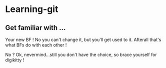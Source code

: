 # Learning-git
 
## Get familiar with ... 

Your new BF ! No you can't change it, but you'll get used to it. Afterall that's what BFs do with each other ! 



No ? Ok, nevermind...still you don't have the choice, so brace yourself for digikitty !




